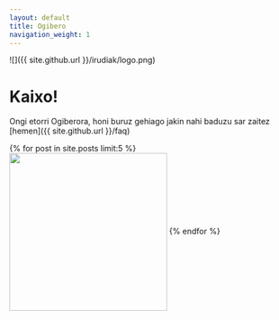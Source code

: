 ```yaml
---
layout: default
title: Ogibero
navigation_weight: 1 
---
```


![]({{ site.github.url }}/irudiak/logo.png)

# Kaixo!

Ongi etorri Ogiberora, honi buruz gehiago jakin nahi baduzu sar zaitez
[hemen]({{ site.github.url }}/faq)

<div class="imageContainer">
{% for post in site.posts limit:5 %}
<a href="{{ site.github.url }}{{ post.url }}" title="{{post.title}}"><img src="{{ post.image| prepend:site.github.url }}" style="height: 280px" align="center" /></a>
{% endfor %}
</div>


